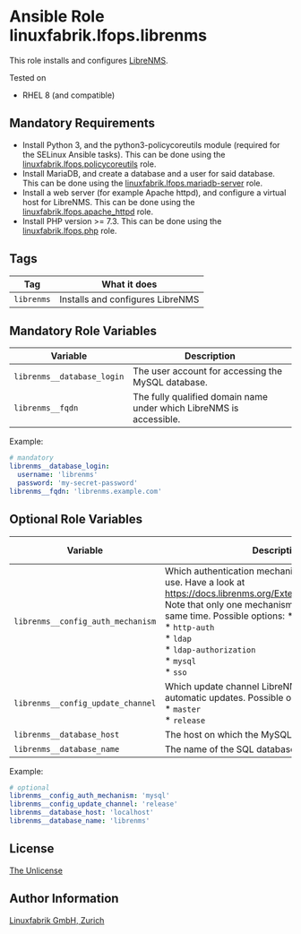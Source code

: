 # Ansible Role linuxfabrik.lfops.librenms

This role installs and configures [LibreNMS](https://www.librenms.org/).

Tested on

* RHEL 8 (and compatible)


## Mandatory Requirements

* Install Python 3, and the python3-policycoreutils module (required for the SELinux Ansible tasks). This can be done using the [linuxfabrik.lfops.policycoreutils](https://github.com/Linuxfabrik/lfops/tree/main/roles/policycoreutils) role.
* Install MariaDB, and create a database and a user for said database. This can be done using the [linuxfabrik.lfops.mariadb-server](https://github.com/Linuxfabrik/lfops/tree/main/roles/mariadb-server) role.
* Install a web server (for example Apache httpd), and configure a virtual host for LibreNMS. This can be done using the [linuxfabrik.lfops.apache_httpd](https://github.com/Linuxfabrik/lfops/tree/main/roles/apache_httpd) role.
* Install PHP version >= 7.3. This can be done using the [linuxfabrik.lfops.php](https://github.com/Linuxfabrik/lfops/tree/main/roles/php) role.


## Tags

| Tag        | What it does                     |
| ---        | ------------                     |
| `librenms` | Installs and configures LibreNMS |


## Mandatory Role Variables

| Variable                   | Description                                                         |
| --------                   | -----------                                                         |
| `librenms__database_login` | The user account for accessing the MySQL database.                  |
| `librenms__fqdn`           | The fully qualified domain name under which LibreNMS is accessible. |

Example:
```yaml
# mandatory
librenms__database_login:
  username: 'librenms'
  password: 'my-secret-password'
librenms__fqdn: 'librenms.example.com'
```


## Optional Role Variables

| Variable | Description | Default Value |
| -------- | ----------- | ------------- |
| `librenms__config_auth_mechanism` | Which authentication mechanism LibreNMS should use. Have a look at https://docs.librenms.org/Extensions/Authentication/. Note that only one mechanism can be active at the same time. Possible options: * `active_directory`<br> * `http-auth`<br> * `ldap`<br> * `ldap-authorization`<br> * `mysql`<br> * `sso` | `'mysql'` |
| `librenms__config_update_channel` | Which update channel LibreNMS should use during automatic updates. Possible options:<br> * `master`<br> * `release` | `'release'` |
| `librenms__database_host` | The host on which the MySQL database is reachable. | `'localhost'` |
| `librenms__database_name` | The name of the SQL database. | `'librenms'` |

Example:
```yaml
# optional
librenms__config_auth_mechanism: 'mysql'
librenms__config_update_channel: 'release'
librenms__database_host: 'localhost'
librenms__database_name: 'librenms'
```


## License

[The Unlicense](https://unlicense.org/)


## Author Information

[Linuxfabrik GmbH, Zurich](https://www.linuxfabrik.ch)
